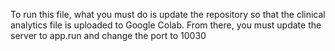 To run this file, what you must do is update the repository so that the clinical analytics file is uploaded to Google Colab. From there, you must update the server to app.run and change the port to 10030
